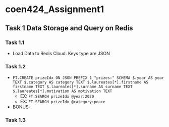 # coen424_Assignment1

## Task 1 Data Storage and Query on Redis
### Task 1.1
- Load Data to Redis Cloud. Keys type are JSON

### Task 1.2
- ```FT.CREATE prizeIdx ON JSON PREFIX 1 "prizes:" SCHEMA $.year AS year TEXT $.category AS category TEXT $.laureates[*].firstname AS firstname TEXT $.laureates[*].surname AS surname TEXT $.laureates[*].motivation AS motivation TEXT```
  - EX: ```FT.SEARCH prizeIdx @year:2020```
  - EX: ```FT.SEARCH prizeIdx @category:peace```
- BONUS: 

 ### Task 1.3

